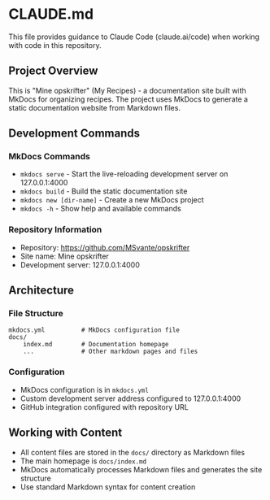 # CLAUDE.md

This file provides guidance to Claude Code (claude.ai/code) when working with code in this repository.

## Project Overview

This is "Mine opskrifter" (My Recipes) - a documentation site built with MkDocs for organizing recipes. The project uses MkDocs to generate a static documentation website from Markdown files.

## Development Commands

### MkDocs Commands
- `mkdocs serve` - Start the live-reloading development server on 127.0.0.1:4000
- `mkdocs build` - Build the static documentation site
- `mkdocs new [dir-name]` - Create a new MkDocs project
- `mkdocs -h` - Show help and available commands

### Repository Information
- Repository: https://github.com/MSvante/opskrifter
- Site name: Mine opskrifter
- Development server: 127.0.0.1:4000

## Architecture

### File Structure
```
mkdocs.yml          # MkDocs configuration file
docs/
    index.md        # Documentation homepage
    ...             # Other markdown pages and files
```

### Configuration
- MkDocs configuration is in `mkdocs.yml`
- Custom development server address configured to 127.0.0.1:4000
- GitHub integration configured with repository URL

## Working with Content

- All content files are stored in the `docs/` directory as Markdown files
- The main homepage is `docs/index.md`
- MkDocs automatically processes Markdown files and generates the site structure
- Use standard Markdown syntax for content creation